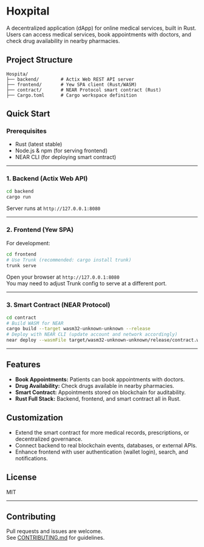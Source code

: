 # Hoxpital

A decentralized application (dApp) for online medical services, built in Rust.  
Users can access medical services, book appointments with doctors, and check drug availability in nearby pharmacies.

## Project Structure

```
Hospita/
├── backend/        # Actix Web REST API server
├── frontend/       # Yew SPA client (Rust/WASM)
├── contract/       # NEAR Protocol smart contract (Rust)
├── Cargo.toml      # Cargo workspace definition
```

## Quick Start

### Prerequisites

- Rust (latest stable)
- Node.js & npm (for serving frontend)
- NEAR CLI (for deploying smart contract)

---

### 1. Backend (Actix Web API)

```bash
cd backend
cargo run
```
Server runs at `http://127.0.0.1:8080`

---

### 2. Frontend (Yew SPA)

For development:
```bash
cd frontend
# Use Trunk (recommended: cargo install trunk)
trunk serve
```
Open your browser at `http://127.0.0.1:8080`  
You may need to adjust Trunk config to serve at a different port.

---

### 3. Smart Contract (NEAR Protocol)

```bash
cd contract
# Build WASM for NEAR
cargo build --target wasm32-unknown-unknown --release
# Deploy with NEAR CLI (update account and network accordingly)
near deploy --wasmFile target/wasm32-unknown-unknown/release/contract.wasm --accountId <your-account.testnet>
```

---

## Features

- **Book Appointments:** Patients can book appointments with doctors.
- **Drug Availability:** Check drugs available in nearby pharmacies.
- **Smart Contract:** Appointments stored on blockchain for auditability.
- **Rust Full Stack:** Backend, frontend, and smart contract all in Rust.

## Customization

- Extend the smart contract for more medical records, prescriptions, or decentralized governance.
- Connect backend to real blockchain events, databases, or external APIs.
- Enhance frontend with user authentication (wallet login), search, and notifications.

## License

MIT

---

## Contributing

Pull requests and issues are welcome.  
See [CONTRIBUTING.md](CONTRIBUTING.md) for guidelines.
